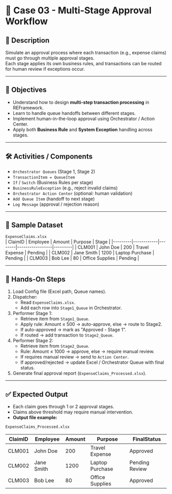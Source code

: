 # 📂 Case 03 - Multi-Stage Approval Workflow

## 📄 Description
Simulate an approval process where each transaction (e.g., expense claims) must go through multiple approval stages.  
Each stage applies its own business rules, and transactions can be routed for human review if exceptions occur.

---

## 🎯 Objectives
- Understand how to design **multi-step transaction processing** in REFramework.  
- Learn to handle queue handoffs between different stages.  
- Implement human-in-the-loop approval using Orchestrator / Action Center.  
- Apply both **Business Rule** and **System Exception** handling across stages.  

---

## 🛠️ Activities / Components
- `Orchestrator Queues` (Stage 1, Stage 2)  
- `TransactionItem = QueueItem`  
- `If` / `Switch` (Business Rules per stage)  
- `BusinessRuleException` (e.g., reject invalid claims)  
- `Orchestrator Action Center` (optional: human validation)  
- `Add Queue Item` (handoff to next stage)  
- `Log Message` (approval / rejection reason)  

---

## 📂 Sample Dataset
`ExpenseClaims.xlsx`  
  | ClaimID | Employee   | Amount | Purpose         | Stage   |
  |---------|------------|--------|-----------------|---------|
  | CLM001  | John Doe   | 200    | Travel Expense  | Pending |
  | CLM002  | Jane Smith | 1200   | Laptop Purchase | Pending |
  | CLM003  | Bob Lee    | 80     | Office Supplies | Pending |

---

## 🚀 Hands-On Steps
1. Load Config file (Excel path, Queue names).  
2. Dispatcher:
   - Read `ExpenseClaims.xlsx`.  
   - Add each row into `Stage1_Queue` in Orchestrator.  
3. Performer Stage 1:
   - Retrieve item from `Stage1_Queue`.  
   - Apply rule: Amount ≤ 500 → auto-approve, else → route to Stage2.  
   - If auto-approved → mark as "Approved - Stage 1".  
   - If routed → add transaction to `Stage2_Queue`.  
4. Performer Stage 2:
   - Retrieve item from `Stage2_Queue`.  
   - Rule: Amount ≤ 1000 → approve, else → require manual review.  
   - If requires manual review → send to `Action Center`.  
   - If approved/rejected → update Excel / Orchestrator Queue with final status.  
5. Generate final approval report (`ExpenseClaims_Processed.xlsx`).  

---

## ✅ Expected Output
- Each claim goes through 1 or 2 approval stages.  
- Claims above threshold may require manual intervention.  
- **Output file example:**  

`ExpenseClaims_Processed.xlsx`  

| ClaimID | Employee   | Amount | Purpose         | FinalStatus |
|---------|------------|--------|-----------------|-------------|
| CLM001  | John Doe   | 200    | Travel Expense  | Approved    |
| CLM002  | Jane Smith | 1200   | Laptop Purchase | Pending Review |
| CLM003  | Bob Lee    | 80     | Office Supplies | Approved    |
